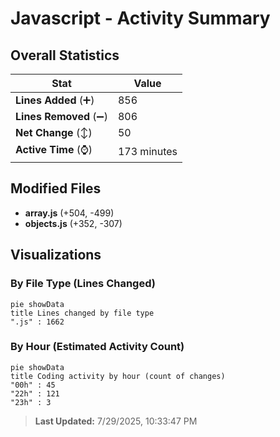 # Javascript - Activity Summary 

## Overall Statistics

| Stat                   | Value                                                             |
| ---------------------- | ----------------------------------------------------------------- |
| **Lines Added** (➕)   | 856                                          |
| **Lines Removed** (➖) | 806                                        |
| **Net Change** (↕)    | 50                |
| **Active Time** (⌚)   | 173 minutes |


## Modified Files
- **array.js** (+504, -499)
- **objects.js** (+352, -307)

## Visualizations

### By File Type (Lines Changed)

```mermaid
pie showData
title Lines changed by file type
".js" : 1662
```

### By Hour (Estimated Activity Count)

```mermaid
pie showData
title Coding activity by hour (count of changes)
"00h" : 45
"22h" : 121
"23h" : 3
```


> **Last Updated:** 7/29/2025, 10:33:47 PM
